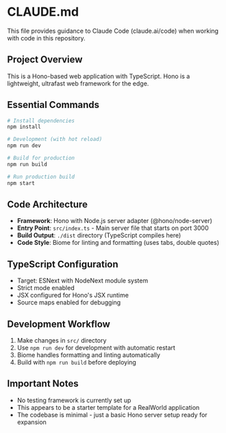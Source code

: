 # CLAUDE.md

This file provides guidance to Claude Code (claude.ai/code) when working with code in this repository.

## Project Overview

This is a Hono-based web application with TypeScript. Hono is a lightweight, ultrafast web framework for the edge.

## Essential Commands

```bash
# Install dependencies
npm install

# Development (with hot reload)
npm run dev

# Build for production
npm run build

# Run production build
npm start
```

## Code Architecture

- **Framework**: Hono with Node.js server adapter (@hono/node-server)
- **Entry Point**: `src/index.ts` - Main server file that starts on port 3000
- **Build Output**: `./dist` directory (TypeScript compiles here)
- **Code Style**: Biome for linting and formatting (uses tabs, double quotes)

## TypeScript Configuration

- Target: ESNext with NodeNext module system
- Strict mode enabled
- JSX configured for Hono's JSX runtime
- Source maps enabled for debugging

## Development Workflow

1. Make changes in `src/` directory
2. Use `npm run dev` for development with automatic restart
3. Biome handles formatting and linting automatically
4. Build with `npm run build` before deploying

## Important Notes

- No testing framework is currently set up
- This appears to be a starter template for a RealWorld application
- The codebase is minimal - just a basic Hono server setup ready for expansion